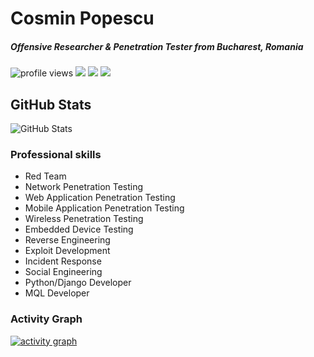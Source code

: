 <h1><strong>Cosmin Popescu</strong></h1>
<h5><strong>Offensive Researcher & Penetration Tester from Bucharest, Romania</strong></h5>

  <img src="https://gpvc.arturio.dev/cosminpopesq" alt="profile views">   
  <a href="https://twitter.com/intent/follow?screen_name=penteor_com&tw_p=followbutton"><img src="https://img.shields.io/twitter/follow/penteor_com?label=%40penteor&style=social"></a>  
  <a href="https://icosmin.ro"><img src="https://img.shields.io/badge/Blog-Personal-green"></a>  
  <a href="https://www.linkedin.com/in/cosminpopesq/"><img src="https://img.shields.io/badge/Linkedin-Personal-blue"></a> 
  

<h2>GitHub Stats</h2>
<p><img src="https://github-readme-stats.vercel.app/api?username=cosminpopesq&amp;show_icons=true" alt="GitHub Stats"></p>


### Professional skills

- Red Team
- Network Penetration Testing
- Web Application Penetration Testing
- Mobile Application Penetration Testing
- Wireless Penetration Testing
- Embedded Device Testing
- Reverse Engineering
- Exploit Development
- Incident Response
- Social Engineering
- Python/Django Developer
- MQL Developer

### Activity Graph

[![activity graph](https://activity-graph.herokuapp.com/graph?username=cosminpopesq&custom_title=Cosmin's%20activity%20graph&theme=github-light&hide_border=true)](https://github.com/cosminpopesq/github-readme-activity-graph)
